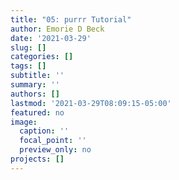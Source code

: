 ```yaml
---
title: "05: purrr Tutorial"
author: Emorie D Beck
date: '2021-03-29'
slug: []
categories: []
tags: []
subtitle: ''
summary: ''
authors: []
lastmod: '2021-03-29T08:09:15-05:00'
featured: no
image:
  caption: ''
  focal_point: ''
  preview_only: no
projects: []
---
```

